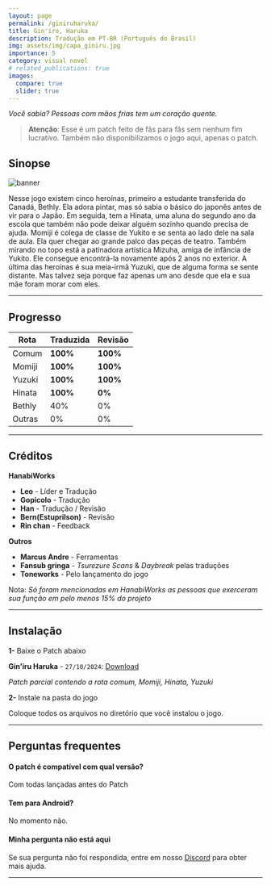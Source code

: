 ```yaml
---
layout: page
permalink: /giniruharuka/
title: Gin'iro, Haruka
description: Tradução em PT-BR (Português do Brasil)
img: assets/img/capa_giniru.jpg
importance: 5
category: visual novel
# related_publications: true
images:
  compare: true
  slider: true
---
```


*Você sabia? Pessoas com mãos frias tem um coração quente.*

> **Atenção**: Esse é um patch feito de fãs para fãs sem nenhum fim lucrativo. Também não disponibilizamos o jogo aqui, apenas o patch.

## Sinopse

![banner](https://s2.vndb.org/cv/71/31971.jpg)


Nesse jogo existem cinco heroínas, primeiro a estudante transferida do Canadá, Bethly. Ela adora pintar, mas só sabia o básico do japonês antes de vir para o Japão. Em seguida, tem a Hinata, uma aluna do segundo ano da escola que também não pode deixar alguém sozinho quando precisa de ajuda. Momiji é colega de classe de Yukito e se senta ao lado dele na sala de aula. Ela quer chegar ao grande palco das peças de teatro. Também mirando no topo está a patinadora artística Mizuha, amiga de infância de Yukito. Ele consegue encontrá-la novamente após 2 anos no exterior. A última das heroínas é sua meia-irmã Yuzuki, que de alguma forma se sente distante. Mas talvez seja porque faz apenas um ano desde que ela e sua mãe foram morar com eles. 

---


## Progresso

| Rota         | Traduzida | Revisão |
|--------------|-----------|------------|
| Comum        | **100%**  | **100%**      |
| Momiji       | **100%**  | **100%**      |
| Yuzuki       | **100%**  | **100%**      |
| Hinata       | **100%**  | **0%**      |
| Bethly       | 40%  | 0%     |
| Outras        | 0%  | 0%    |

---


## Créditos


**HanabiWorks**

- **Leo** - Líder e Tradução
- **Gopicolo** - Tradução
- **Han** - Tradução / Revisão
- **Bern(Estuprilson)** - Revisão
- **Rin chan** - Feedback


**Outros**

- **Marcus Andre** - Ferramentas
- **Fansub gringa** - *Tsurezure Scans* & *Daybreak* pelas traduções
- **Toneworks** - Pelo lançamento do jogo

Nota: *Só foram mencionadas em HanabiWorks as pessoas que exerceram sua função em pelo menos 15% do projeto*

---


## Instalação

**1-** Baixe o Patch abaixo


**Gin'iru Haruka** - `27/10/2024`: [Download](https://www.mediafire.com/file/rk5q78fedj8bmee/Gin'Haru+patch+rota+Yuzuki,+Momiji+&+Hina.rar/file)

*Patch parcial contendo a rota comum, Momiji, Hinata, Yuzuki*

**2-** Instale na pasta do jogo

Coloque todos os arquivos no diretório que você instalou o jogo.

---


## Perguntas frequentes

#### O patch é compatível com qual versão?
Com todas lançadas antes do Patch

#### Tem para Android?
No momento não.

#### Minha pergunta não está aqui
Se sua pergunta não foi respondida, entre em nosso [Discord](https://discord.com/invite/ATTxJYuTvm) para obter mais ajuda.


---





